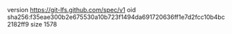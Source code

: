 version https://git-lfs.github.com/spec/v1
oid sha256:f35eae300b2e675530a10b723f1494da691720636ff1e7d2fcc10b4bc2182ff9
size 1578
